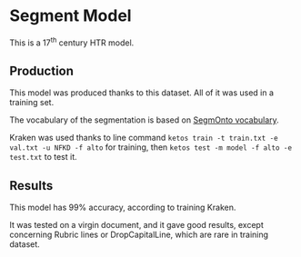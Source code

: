 # Segment Model
This is a 17<sup>th</sup> century HTR model.

## Production

This model was produced thanks to this dataset. All of it was used in a training set.

The vocabulary of the segmentation is based on [SegmOnto vocabulary](https://github.com/SegmOnto/examples).

Kraken was used thanks to line command `ketos train -t train.txt -e val.txt -u NFKD -f alto` for training, then `ketos test -m model -f alto -e test.txt` to test it.

## Results
This model has 99% accuracy, according to training Kraken.

It was tested on a virgin document, and it gave good results, except concerning Rubric lines or DropCapitalLine, which are rare in training dataset.

